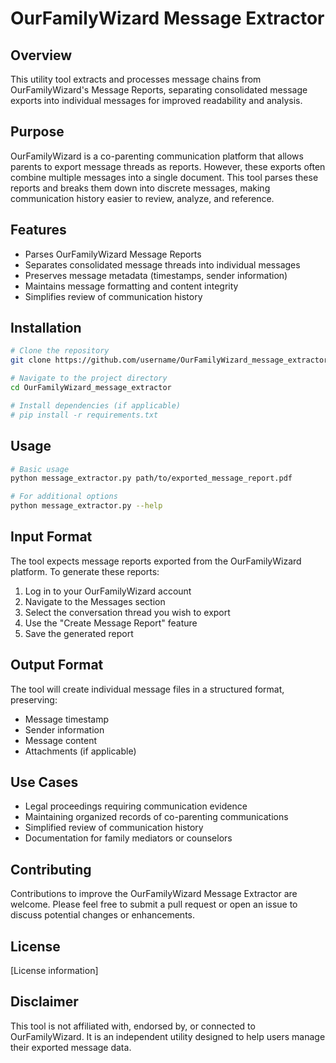 # OurFamilyWizard Message Extractor

## Overview
This utility tool extracts and processes message chains from OurFamilyWizard's Message Reports, separating consolidated message exports into individual messages for improved readability and analysis.

## Purpose
OurFamilyWizard is a co-parenting communication platform that allows parents to export message threads as reports. However, these exports often combine multiple messages into a single document. This tool parses these reports and breaks them down into discrete messages, making communication history easier to review, analyze, and reference.

## Features
- Parses OurFamilyWizard Message Reports
- Separates consolidated message threads into individual messages
- Preserves message metadata (timestamps, sender information)
- Maintains message formatting and content integrity
- Simplifies review of communication history

## Installation
```bash
# Clone the repository
git clone https://github.com/username/OurFamilyWizard_message_extractor.git

# Navigate to the project directory
cd OurFamilyWizard_message_extractor

# Install dependencies (if applicable)
# pip install -r requirements.txt
```

## Usage
```bash
# Basic usage
python message_extractor.py path/to/exported_message_report.pdf

# For additional options
python message_extractor.py --help
```

## Input Format
The tool expects message reports exported from the OurFamilyWizard platform. To generate these reports:
1. Log in to your OurFamilyWizard account
2. Navigate to the Messages section
3. Select the conversation thread you wish to export
4. Use the "Create Message Report" feature
5. Save the generated report

## Output Format
The tool will create individual message files in a structured format, preserving:
- Message timestamp
- Sender information
- Message content
- Attachments (if applicable)

## Use Cases
- Legal proceedings requiring communication evidence
- Maintaining organized records of co-parenting communications
- Simplified review of communication history
- Documentation for family mediators or counselors

## Contributing
Contributions to improve the OurFamilyWizard Message Extractor are welcome. Please feel free to submit a pull request or open an issue to discuss potential changes or enhancements.

## License
[License information]

## Disclaimer
This tool is not affiliated with, endorsed by, or connected to OurFamilyWizard. It is an independent utility designed to help users manage their exported message data.
